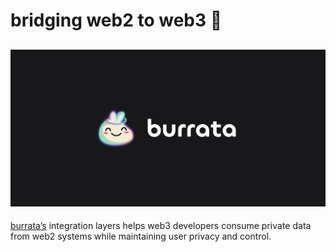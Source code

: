 # bridging web2 to web3 🧀
![](https://github.com/burrata-labs/.github/blob/main/assets/gh-banner.png?raw=true)
---
[burrata’s](https://www.burrata.xyz) integration layers helps web3 developers consume private data from web2 systems while maintaining user privacy and control.